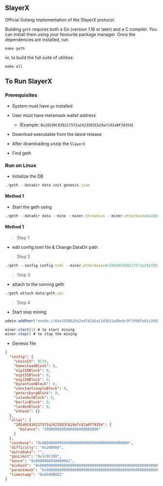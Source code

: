 ## SlayerX

Official Golang implementation of the SlayerX protocol.

Building `geth` requires both a Go (version 1.16 or later) and a C compiler. You can install
them using your favourite package manager. Once the dependencies are installed, run

```shell
make geth
```

or, to build the full suite of utilities:

```shell
make all
```


## To Run SlayerX

### Prerequisites
- System must have `go` installed 
- User must have metamask wallet address 
  - (Example: `0x285d0C039217572a24235D3Cb29a7c02a8F78354`)



- Download executable from the latest release
- After downloading unzip the `SlayerX`
- Find geth


### Run on Linux
- Initialize the DB
```javascript
./geth --datadir data init genesis.json
```

#### Method 1
- Start the geth using
```javascript
./geth --datadir data --mine --miner.threads=1 --miner.etherbase=0x285d0C039217572a24235D3Cb29a7c02a8F78354 --http.addr 127.0.0.1 --http.port 8546 --http.api "net,web3,eth,debug,txpool"
```


#### Method 1
> Step 1
- edit config.toml file & Change DataDir path

> Step 2
```javascript
./geth --config config.toml --miner.etherbase=0x285d0C039217572a24235D3Cb29a7c02a8F78354 --http --http.corsdomain=*
```

> Step 3
- attach to the running geth
```javascript
./geth attach data/geth.ipc
```

> Step 4
- Start stop mining
```javascript
admin.addPeer("enode://64e1050826d2ad7d1b2a11d3b21a8bebc9f7d98fe61c3565103d4fde324e58196494523e21f1feca8ac455d3dc4b0b176cd8b6e1fcb01b0b096323ef29f1f83b@134.122.48.108:30303")

miner.start(1) # to start mining
miner.stop() # to stop the mining
```




- Genesis file
```json
{
  "config": {
    "chainId": 9119,
    "homesteadBlock": 0,
    "eip150Block": 0,
    "eip155Block": 0,
    "eip158Block": 0,
    "byzantiumBlock": 0,
    "constantinopleBlock": 0,
    "petersburgBlock": 0,
    "istanbulBlock": 0,
    "berlinBlock": 0,
    "londonBlock": 0,
    "ethash": {}
  },
  "alloc": {
    "285d0C039217572a24235D3Cb29a7c02a8F78354": {
      "balance": "2000000000000000000000000"
    }
  },
  "coinbase": "0x0000000000000000000000000000000000000000",
  "difficulty": "0x200000",
  "extraData": "",
  "gasLimit": "0x1C9C380",
  "nonce": "0x0000000000000042",
  "mixhash": "0x0000000000000000000000000000000000000000000000000000000000000000",
  "parentHash": "0x0000000000000000000000000000000000000000000000000000000000000000",
  "timestamp": "0x6509BDE2"
}
```
